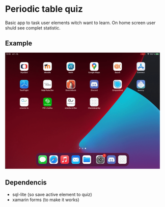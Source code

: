 # Periodic table quiz
Basic app to task user elements witch want to learn. On home screen user shuld see complet statistic.

## Example
![](example.gif)

## Dependencis
- sql-lite (so save active element to quiz)
- xamarin forms (to make it works)

